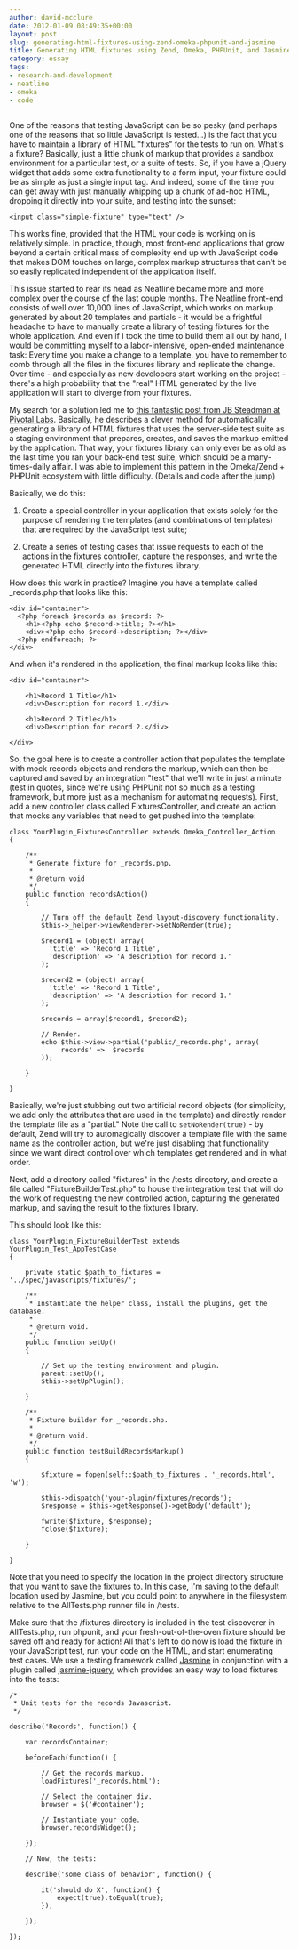 ```yaml
---
author: david-mcclure
date: 2012-01-09 08:49:35+00:00
layout: post
slug: generating-html-fixtures-using-zend-omeka-phpunit-and-jasmine
title: Generating HTML fixtures using Zend, Omeka, PHPUnit, and Jasmine
category: essay
tags:
- research-and-development
- neatline
- omeka
- code
---
```


One of the reasons that testing JavaScript can be so pesky (and perhaps one of the reasons that so little JavaScript is tested...) is the fact that you have to maintain a library of HTML "fixtures" for the tests to run on. What's a fixture? Basically, just a little chunk of markup that provides a sandbox environment for a particular test, or a suite of tests. So, if you have a jQuery widget that adds some extra functionality to a form input, your fixture could be as simple as just a single input tag. And indeed, some of the time you can get away with just manually whipping up a chunk of ad-hoc HTML, dropping it directly into your suite, and testing into the sunset:

```
<input class="simple-fixture" type="text" />
```

This works fine, provided that the HTML your code is working on is relatively simple. In practice, though, most front-end applications that grow beyond a certain critical mass of complexity end up with JavaScript code that makes DOM touches on large, complex markup structures that can't be so easily replicated independent of the application itself.

This issue started to rear its head as Neatline became more and more complex over the course of the last couple months. The Neatline front-end consists of well over 10,000 lines of JavaScript, which works on markup generated by about 20 templates and partials - it would be a frightful headache to have to manually create a library of testing fixtures for the whole application. And even if I took the time to build them all out by hand, I would be committing myself to a labor-intensive, open-ended maintenance task: Every time you make a change to a template, you have to remember to comb through all the files in the fixtures library and replicate the change. Over time - and especially as new developers start working on the project - there's a high probability that the "real" HTML generated by the live application will start to diverge from your fixtures.

My search for a solution led me to [this fantastic post from JB Steadman at Pivotal Labs](http://pivotallabs.com/users/jb/blog/articles/1152-javascripttests-bind-reality-). Basically, he describes a clever method for automatically generating a library of HTML fixtures that uses the server-side test suite as a staging environment that prepares, creates, and saves the markup emitted by the application. That way, your fixtures library can only ever be as old as the last time you ran your back-end test suite, which should be a many-times-daily affair. I was able to implement this pattern in the Omeka/Zend + PHPUnit ecosystem with little difficulty. (Details and code after the jump)
<!-- more -->
Basically, we do this:



	
  1. Create a special controller in your application that exists solely for the purpose of rendering the templates (and combinations of templates) that are required by the JavaScript test suite;

	
  2. Create a series of testing cases that issue requests to each of the actions in the fixtures controller, capture the responses, and write the generated HTML directly into the fixtures library.


How does this work in practice? Imagine you have a template called _records.php that looks like this:

```
<div id="container">
  <?php foreach $records as $record: ?>
    <h1><?php echo $record->title; ?></h1>
    <div><?php echo $record->description; ?></div>
  <?php endforeach; ?>
</div>
```

And when it's rendered in the application, the final markup looks like this:

```
<div id="container">

    <h1>Record 1 Title</h1>
    <div>Description for record 1.</div>

    <h1>Record 2 Title</h1>
    <div>Description for record 2.</div>

</div>
```

So, the goal here is to create a controller action that populates the template with mock records objects and renders the markup, which can then be captured and saved by an integration "test" that we'll write in just a minute (test in quotes, since we're using PHPUnit not so much as a testing framework, but more just as a mechanism for automating requests). First, add a new controller class called FixturesController, and create an action that mocks any variables that need to get pushed into the template:

```
class YourPlugin_FixturesController extends Omeka_Controller_Action
{

    /**
     * Generate fixture for _records.php.
     *
     * @return void
     */
    public function recordsAction()
    {

        // Turn off the default Zend layout-discovery functionality.
        $this->_helper->viewRenderer->setNoRender(true);

        $record1 = (object) array(
          'title' => 'Record 1 Title',
          'description' => 'A description for record 1.'
        );

        $record2 = (object) array(
          'title' => 'Record 1 Title',
          'description' => 'A description for record 1.'
        );

        $records = array($record1, $record2);

        // Render.
        echo $this->view->partial('public/_records.php', array(
            'records' =>  $records
        ));

    }

}
```

Basically, we're just stubbing out two artificial record objects (for simplicity, we add only the attributes that are used in the template) and directly render the template file as a "partial." Note the call to `setNoRender(true)` - by default, Zend will try to automagically discover a template file with the same name as the controller action, but we're just disabling that functionality since we want direct control over which templates get rendered and in what order.

Next, add a directory called "fixtures" in the /tests directory, and create a file called "FixtureBuilderTest.php" to house the integration test that will do the work of requesting the new controlled action, capturing the generated markup, and saving the result to the fixtures library.

This should look like this:

```
class YourPlugin_FixtureBuilderTest extends YourPlugin_Test_AppTestCase
{

    private static $path_to_fixtures = '../spec/javascripts/fixtures/';

    /**
     * Instantiate the helper class, install the plugins, get the database.
     *
     * @return void.
     */
    public function setUp()
    {

        // Set up the testing environment and plugin.
        parent::setUp();
        $this->setUpPlugin();

    }

    /**
     * Fixture builder for _records.php.
     *
     * @return void.
     */
    public function testBuildRecordsMarkup()
    {

        $fixture = fopen(self::$path_to_fixtures . '_records.html', 'w');

        $this->dispatch('your-plugin/fixtures/records');
        $response = $this->getResponse()->getBody('default');

        fwrite($fixture, $response);
        fclose($fixture);

    }

}
```

Note that you need to specify the location in the project directory structure that you want to save the fixtures to. In this case, I'm saving to the default location used by Jasmine, but you could point to anywhere in the filesystem relative to the AllTests.php runner file in /tests.

Make sure that the /fixtures directory is included in the test discoverer in AllTests.php, run phpunit, and your fresh-out-of-the-oven fixture should be saved off and ready for action! All that's left to do now is load the fixture in your JavaScript test, run your code on the HTML, and start enumerating test cases. We use a testing framework called [Jasmine](http://pivotal.github.com/jasmine/) in conjunction with a plugin called [jasmine-jquery](https://github.com/velesin/jasmine-jquery), which provides an easy way to load fixtures into the tests:

```
/*
 * Unit tests for the records Javascript.
 */

describe('Records', function() {

    var recordsContainer;

    beforeEach(function() {

        // Get the records markup.
        loadFixtures('_records.html');

        // Select the container div.
        browser = $('#container');

        // Instantiate your code.
        browser.recordsWidget();

    });

    // Now, the tests:

    describe('some class of behavior', function() {

        it('should do X', function() {
            expect(true).toEqual(true);
        });

    });

});
```
